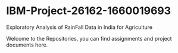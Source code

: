 # IBM-Project-26162-1660019693
Exploratory Analysis of RainFall Data in India for Agriculture

Welcome to the Repositories, you can find assignments and project documents here.
